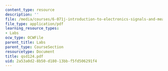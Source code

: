 ```yaml
---
content_type: resource
description: ''
file: /media/courses/6-071j-introduction-to-electronics-signals-and-measurement-spring-2006/2a53a0d28b50d18013bbf5fd506291f4_qsd124.pdf
file_type: application/pdf
learning_resource_types:
- Labs
ocw_type: OCWFile
parent_title: Labs
parent_type: CourseSection
resourcetype: Document
title: qsd124.pdf
uid: 2a53a0d2-8b50-d180-13bb-f5fd506291f4
---
```

